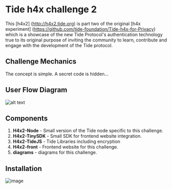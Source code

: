 # Tide h4x challenge 2
This [h4x2] (http://h4x2.tide.org) is part two of the original [h4x experiment] (https://github.com/tide-foundation/Tide-h4x-for-Privacy) which is a showcase of the new Tide Protocol's authentication technology true to its original purpose of inviting the community to learn, contribute and engage with the development of the Tide protocol.  

## Challenge Mechanics
The concept is simple.  A secret code is hidden…

## User Flow Diagram
![alt text](https://github.com/tide-foundation/Tide-h4x2/blob/main/diagrams/svg/H4X2_uxflow.svg "Flow Diagram")

## Components
1. **H4x2-Node** - Small version of the Tide node specific to this challenge.
1. **H4x2-TinySDK** - Small SDK for frontend website integration.
1. **H4x2-TideJS** - Tide Libraries including encryption
1. **H4x2-front** - Frontend website for this challenge.
1. **diagrams** -  diagrams for this challenge.

## Installation

![image](https://user-images.githubusercontent.com/50857914/206390761-145da071-17ac-4de3-baaa-8daa47cdac1c.png)
